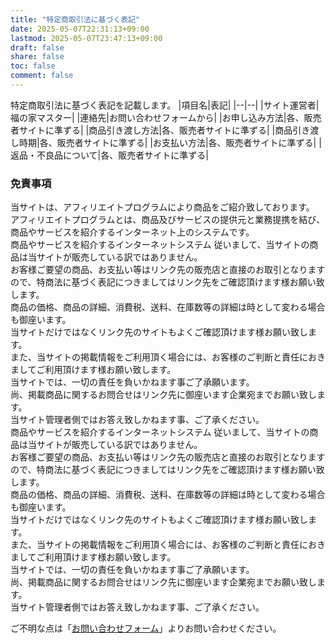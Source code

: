 ```yaml
---
title: "特定商取引法に基づく表記"
date: 2025-05-07T22:31:13+09:00
lastmod: 2025-05-07T23:47:13+09:00
draft: false
share: false
toc: false
comment: false
---
```


特定商取引法に基づく表記を記載します。
|項目名|表記|
|--|--|
|サイト運営者|福の家マスター|
|連絡先|お問い合わせフォームから|
|お申し込み方法|各、販売者サイトに準ずる|
|商品引き渡し方法|各、販売者サイトに準ずる|
|商品引き渡し時期|各、販売者サイトに準ずる|
|お支払い方法|各、販売者サイトに準ずる|
|返品・不良品について|各、販売者サイトに準ずる|

### 免責事項
当サイトは、アフィリエイトプログラムにより商品をご紹介致しております。  
アフィリエイトプログラムとは、商品及びサービスの提供元と業務提携を結び、商品やサービスを紹介するインターネット上のシステムです。  
商品やサービスを紹介するインターネットシステム
従いまして、当サイトの商品は当サイトが販売している訳ではありません。  
お客様ご要望の商品、お支払い等はリンク先の販売店と直接のお取引となりますので、特商法に基づく表記につきましてはリンク先をご確認頂けます様お願い致します。  
商品の価格、商品の詳細、消費税、送料、在庫数等の詳細は時として変わる場合も御座います。  
当サイトだけではなくリンク先のサイトもよくご確認頂けます様お願い致します。  
また、当サイトの掲載情報をご利用頂く場合には、お客様のご判断と責任におきましてご利用頂けます様お願い致します。  
当サイトでは、一切の責任を負いかねます事ご了承願います。  
尚、掲載商品に関するお問合せはリンク先に御座います企業宛までお願い致します。  
当サイト管理者側ではお答え致しかねます事、ご了承ください。  
商品やサービスを紹介するインターネットシステム
従いまして、当サイトの商品は当サイトが販売している訳ではありません。  
お客様ご要望の商品、お支払い等はリンク先の販売店と直接のお取引となりますので、特商法に基づく表記につきましてはリンク先をご確認頂けます様お願い致します。  
商品の価格、商品の詳細、消費税、送料、在庫数等の詳細は時として変わる場合も御座います。  
当サイトだけではなくリンク先のサイトもよくご確認頂けます様お願い致します。  
また、当サイトの掲載情報をご利用頂く場合には、お客様のご判断と責任におきましてご利用頂けます様お願い致します。  
当サイトでは、一切の責任を負いかねます事ご了承願います。  
尚、掲載商品に関するお問合せはリンク先に御座います企業宛までお願い致します。  
当サイト管理者側ではお答え致しかねます事、ご了承ください。


ご不明な点は「[お問い合わせフォーム][google form]」よりお問い合わせください。  

[google form]:https://docs.google.com/forms/d/e/1FAIpQLSejWzcIjZM_U2e64Cjramf75Hwp9k_rJA0uzyXYtRlUWn7aeQ/viewform?embedded=true
